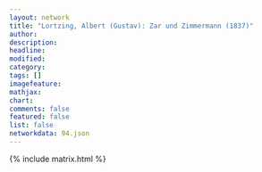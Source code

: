 ```yaml
---
layout: network
title: "Lortzing, Albert (Gustav): Zar und Zimmermann (1837)"
author:
description:
headline:
modified:
category:
tags: []
imagefeature: 
mathjax: 
chart: 
comments: false
featured: false
list: false
networkdata: 94.json
---
```

{% include matrix.html %}
